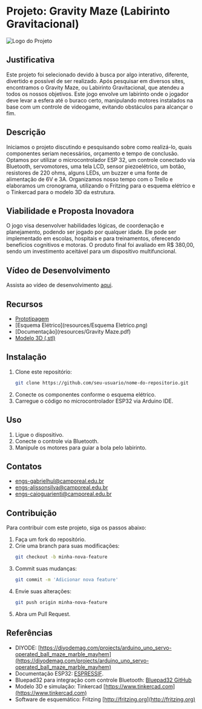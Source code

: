# Projeto: Gravity Maze (Labirinto Gravitacional)
![Logo do Projeto](path/to/logo.png)

## Justificativa
Este projeto foi selecionado devido à busca por algo interativo, diferente, divertido e possível de ser realizado. Após pesquisar em diversos sites, encontramos o Gravity Maze, ou Labirinto Gravitacional, que atendeu a todos os nossos objetivos. Este jogo envolve um labirinto onde o jogador deve levar a esfera até o buraco certo, manipulando motores instalados na base com um controle de videogame, evitando obstáculos para alcançar o fim.

## Descrição
Iniciamos o projeto discutindo e pesquisando sobre como realizá-lo, quais componentes seriam necessários, orçamento e tempo de conclusão. Optamos por utilizar o microcontrolador ESP 32, um controle conectado via Bluetooth, servomotores, uma tela LCD, sensor piezoelétrico, um botão, resistores de 220 ohms, alguns LEDs, um buzzer e uma fonte de alimentação de 6V e 3A. Organizamos nosso tempo com o Trello e elaboramos um cronograma, utilizando o Fritzing para o esquema elétrico e o Tinkercad para o modelo 3D da estrutura.

## Viabilidade e Proposta Inovadora
O jogo visa desenvolver habilidades lógicas, de coordenação e planejamento, podendo ser jogado por qualquer idade. Ele pode ser implementado em escolas, hospitais e para treinamentos, oferecendo benefícios cognitivos e motoras. O produto final foi avaliado em R$ 380,00, sendo um investimento aceitável para um dispositivo multifuncional.

## Vídeo de Desenvolvimento
Assista ao vídeo de desenvolvimento [aqui](https://youtu.be/dS7PiPDWwpY?si=ALZ4Q6fVcRGnhFJ2).

## Recursos
- [Prototipagem](resources/Prototipagem.png)
- [Esquema Elétrico](resources/Esquema Eletrico.png)
- [Documentação](resources/Gravity Maze.pdf)
- [Modelo 3D (.stl)](resources/Labirinto3D.stl)

## Instalação
1. Clone este repositório:
    ```bash
    git clone https://github.com/seu-usuario/nome-do-repositorio.git
    ```
2. Conecte os componentes conforme o esquema elétrico.
3. Carregue o código no microcontrolador ESP32 via Arduino IDE.

## Uso
1. Ligue o dispositivo.
2. Conecte o controle via Bluetooth.
3. Manipule os motores para guiar a bola pelo labirinto.

## Contatos
- engs-gabrielhul@camporeal.edu.br
- engs-alissonsilva@camporeal.edu.br
- engs-caioguarienti@camporeal.edu.br

## Contribuição
Para contribuir com este projeto, siga os passos abaixo:
1. Faça um fork do repositório.
2. Crie uma branch para suas modificações:
    ```bash
    git checkout -b minha-nova-feature
    ```
3. Commit suas mudanças:
    ```bash
    git commit -m 'Adicionar nova feature'
    ```
4. Envie suas alterações:
    ```bash
    git push origin minha-nova-feature
    ```
5. Abra um Pull Request.

## Referências
- DIYODE: [https://diyodemag.com/projects/arduino_uno_servo-operated_ball_maze_marble_mayhem](https://diyodemag.com/projects/arduino_uno_servo-operated_ball_maze_marble_mayhem)
- Documentação ESP32: [ESPRESSIF](https://www.espressif.com/en/products/socs/esp32).
- Bluepad32 para integração com controle Bluetooth: [Bluepad32 GitHub](https://github.com/ricardoquesada/bluepad32)
- Modelo 3D e simulação: Tinkercad [https://www.tinkercad.com](https://www.tinkercad.com)
- Software de esquemático: Fritzing [http://fritzing.org](http://fritzing.org)

